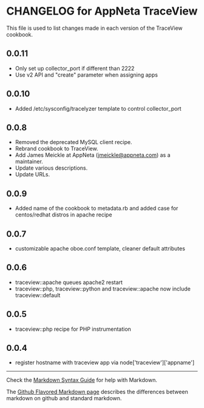 # CHANGELOG for AppNeta TraceView

This file is used to list changes made in each version of the TraceView cookbook.

## 0.0.11
* Only set up collector_port if different than 2222
* Use v2 API and "create" parameter when assigning apps

## 0.0.10
* Added /etc/sysconfig/tracelyzer template to control collector_port

## 0.0.8
* Removed the deprecated MySQL client recipe.
* Rebrand cookbook to TraceView.
* Add James Meickle at AppNeta (jmeickle@appneta.com) as a maintainer.
* Update various descriptions.
* Update URLs.

## 0.0.9
* Added name of the cookbook to metadata.rb and added case for centos/redhat distros in apache recipe

## 0.0.7
* customizable apache oboe.conf template, cleaner default attributes

## 0.0.6
* traceview::apache queues apache2 restart
* traceview::php, traceview::python and traceview::apache now include traceview::default

## 0.0.5
* traceview::php recipe for PHP instrumentation

## 0.0.4
* register hostname with traceview app via node['traceview']['appname']

- - -
Check the [Markdown Syntax Guide](http://daringfireball.net/projects/markdown/syntax) for help with Markdown.

The [Github Flavored Markdown page](http://github.github.com/github-flavored-markdown/) describes the differences between markdown on github and standard markdown.
